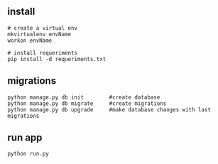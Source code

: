 install
-------

    # create a virtual env
    mkvirtualenv envName
    workon envName

    # install requeriments
    pip install -d requeriments.txt

migrations
----------

    python manage.py db init        #create database
    python manage.py db migrate     #create migrations
    python manage.py db upgrade     #make database changes with last migrations

run app
-------

    python run.py
